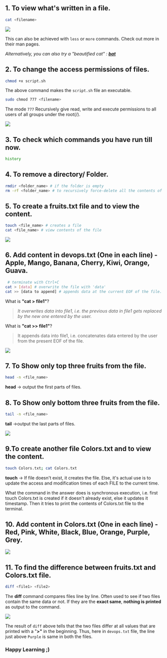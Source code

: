 ## 1\. To view what's written in a file.

```bash
cat <filename>
```

![](1.png)

This can also be achieved with `less` or `more` commands. Check out more in their man pages.

*Alternatively, you can also try a "beautified cat" :* [***bat***](https://github.com/sharkdp/bat)

## 2\. To change the access permissions of files.

```bash
chmod +x script.sh
```

The above command makes the `script.sh` file an executable.

```bash
sudo chmod 777 <filename>
```

The mode `777` Recursively give read, write and execute permissions to all users of all groups under the root(/).

![](2.png)

## 3\. To check which commands you have run till now.

```bash
history
```

## 4\. To remove a directory/ Folder.

```bash
rmdir <folder_name> # if the folder is empty
rm -rf <folder_name> # to recursively force-delete all the contents of the directory
```

## 5\. To create a fruits.txt file and to view the content.

```bash
touch <file_name> # creates a file
cat <file_name> # view contents of the file
```

![](3.png)

## 6\. Add content in devops.txt (One in each line) - Apple, Mango, Banana, Cherry, Kiwi, Orange, Guava.

```bash
 # terminate with Ctrl+C
cat > [data] # overwrite the file with 'data'
cat >> [data to append] # appends data at the current EOF of the file.
```

What is **"cat &gt; file1"**?

> *It overwrites data into file1, i.e. the previous data in file1 gets replaced by the new one entered by the user.*

What is **"cat &gt;&gt; file1"**?

> It appends data into file1, i.e. concatenates data entered by the user from the present EOF of the file.

![](4.png)

## 7\. To Show only top three fruits from the file.

```bash
head -n <file_name>
```

**head** -&gt; output the first parts of files.

## 8\. To Show only bottom three fruits from the file.

```bash
tail -n <file_name>
```

**tail** -&gt;output the last parts of files.

![](5.png)

## 9.To create another file Colors.txt and to view the content.

```bash
touch Colors.txt; cat Colors.txt
```

**touch** \-&gt; If file doesn't exist, it creates the file. Else, it's actual use is to update the access and modification times of each FILE to the current time.

What the command in the answer does is synchronous execution, i.e. first touch Colors.txt is created if it doesn't already exist, else it updates it timestamp. Then it tries to print the contents of Colors.txt file to the terminal.

## 10\. Add content in Colors.txt (One in each line) - Red, Pink, White, Black, Blue, Orange, Purple, Grey.

![](6.png)

## 11\. To find the difference between fruits.txt and Colors.txt file.

```bash
diff <file1> <file2>
```

The **diff** command compares files line by line. Often used to see if two files contain the same data or not. If they are the **exact same**, **nothing is printed** as output to the command.

![](7.png)

The result of `diff` above tells that the two files differ at all values that are printed with a "**&gt;"** in the beginning. Thus, here in `devops.txt` file, the line just above `Purple` is same in both the files.

### Happy Learning ;)